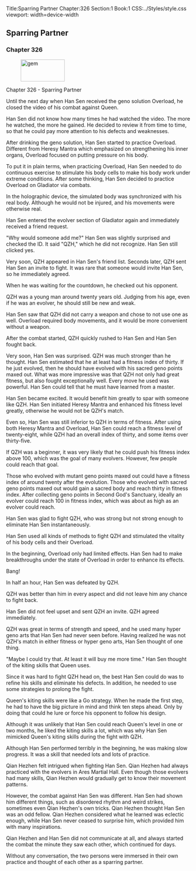 Title:Sparring Partner 
Chapter:326 
Section:1 
Book:1 
CSS:../Styles/style.css 
viewport: width=device-width
  
## Sparring Partner
### Chapter 326 
<figure>
	<img src="../Images/gem.gif" alt="gem" id="gem" width="120" height="60" />
</figure>
  

  
  Chapter 326 - Sparring Partner

Until the next day when Han Sen received the geno solution Overload, he closed the video of his combat against Queen.

Han Sen did not know how many times he had watched the video. The more he watched, the more he gained. He decided to review it from time to time, so that he could pay more attention to his defects and weaknesses.

After drinking the geno solution, Han Sen started to practice Overload. Different from Heresy Mantra which emphasized on strengthening his inner organs, Overload focused on putting pressure on his body.

To put it in plain terms, when practicing Overload, Han Sen needed to do continuous exercise to stimulate his body cells to make his body work under extreme conditions. After some thinking, Han Sen decided to practice Overload on Gladiator via combats.

In the holographic device, the simulated body was synchronized with his real body. Although he would not be injured, and his movements were otherwise real.

Han Sen entered the evolver section of Gladiator again and immediately received a friend request.

"Why would someone add me?" Han Sen was slightly surprised and checked the ID. It said "QZH," which he did not recognize. Han Sen still clicked yes.

Very soon, QZH appeared in Han Sen's friend list. Seconds later, QZH sent Han Sen an invite to fight. It was rare that someone would invite Han Sen, so he immediately agreed.

When he was waiting for the countdown, he checked out his opponent.

QZH was a young man around twenty years old. Judging from his age, even if he was an evolver, he should still be new and weak.

Han Sen saw that QZH did not carry a weapon and chose to not use one as well. Overload required body movements, and it would be more convenient without a weapon.

After the combat started, QZH quickly rushed to Han Sen and Han Sen fought back.

Very soon, Han Sen was surprised. QZH was much stronger than he thought. Han Sen estimated that he at least had a fitness index of thirty. If he just evolved, then he should have evolved with his sacred geno points maxed out. What was more impressive was that QZH not only had great fitness, but also fought exceptionally well. Every move he used was powerful. Han Sen could tell that he must have learned from a master.

Han Sen became excited. It would benefit him greatly to spar with someone like QZH. Han Sen initiated Heresy Mantra and enhanced his fitness level greatly, otherwise he would not be QZH's match.

Even so, Han Sen was still inferior to QZH in terms of fitness. After using both Heresy Mantra and Overload, Han Sen could reach a fitness level of twenty-eight, while QZH had an overall index of thirty, and some items over thirty-five.

If QZH was a beginner, it was very likely that he could push his fitness index above 100, which was the goal of many evolvers. However, few people could reach that goal.

Those who evolved with mutant geno points maxed out could have a fitness index of around twenty after the evolution. Those who evolved with sacred geno points maxed out would gain a sacred body and reach thirty in fitness index. After collecting geno points in Second God's Sanctuary, ideally an evolver could reach 100 in fitness index, which was about as high as an evolver could reach.

Han Sen was glad to fight QZH, who was strong but not strong enough to eliminate Han Sen instantaneously.

Han Sen used all kinds of methods to fight QZH and stimulated the vitality of his body cells and their Overload.

In the beginning, Overload only had limited effects. Han Sen had to make breakthroughs under the state of Overload in order to enhance its effects.

Bang!

In half an hour, Han Sen was defeated by QZH.

QZH was better than him in every aspect and did not leave him any chance to fight back.

Han Sen did not feel upset and sent QZH an invite. QZH agreed immediately.

QZH was great in terms of strength and speed, and he used many hyper geno arts that Han Sen had never seen before. Having realized he was not QZH's match in either fitness or hyper geno arts, Han Sen thought of one thing.

"Maybe I could try that. At least it will buy me more time." Han Sen thought of the kiting skills that Queen uses.

Since it was hard to fight QZH head on, the best Han Sen could do was to refine his skills and eliminate his defects. In addition, he needed to use some strategies to prolong the fight.

Queen's kiting skills were like a Go strategy. When he made the first step, he had to have the big picture in mind and think ten steps ahead. Only by doing that could he lure or force his opponent to follow his design.

Although it was unlikely that Han Sen could reach Queen's level in one or two months, he liked the kiting skills a lot, which was why Han Sen mimicked Queen's kiting skills during the fight with QZH.

Although Han Sen performed terribly in the beginning, he was making slow progress. It was a skill that needed lots and lots of practice.

Qian Hezhen felt intrigued when fighting Han Sen. Qian Hezhen had always practiced with the evolvers in Ares Martial Hall. Even though those evolvers had many skills, Qian Hezhen would gradually get to know their movement patterns.

However, the combat against Han Sen was different. Han Sen had shown him different things, such as disordered rhythm and weird strikes, sometimes even Qian Hezhen's own tricks. Qian Hezhen thought Han Sen was an odd fellow. Qian Hezhen considered what he learned was eclectic enough, while Han Sen never ceased to surprise him, which provided him with many inspirations.

Qian Hezhen and Han Sen did not communicate at all, and always started the combat the minute they saw each other, which continued for days.

Without any conversation, the two persons were immersed in their own practice and thought of each other as a sparring partner.
